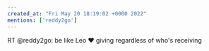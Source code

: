 ```yaml
---
created_at: "Fri May 20 18:19:02 +0000 2022"
mentions: ['reddy2go']
---
```


RT @reddy2go: be like Leo ♥️ giving regardless of who's receiving